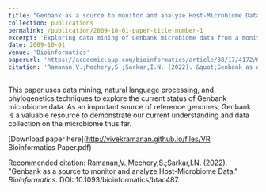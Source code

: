```yaml
---
title: "Genbank as a source to monitor and analyze Host-Microbiome Data"
collection: publications
permalink: /publication/2009-10-01-paper-title-number-1
excerpt: 'Exploring data mining of Genbank microbiome data from a monitoring perspective'
date: 2009-10-01
venue: 'Bioinformatics'
paperurl: 'https://academic.oup.com/bioinformatics/article/38/17/4172/6633928?login=true'
citation: 'Ramanan,V.;Mechery,S.;Sarkar,I.N. (2022). &quot;Genbank as a source to monitor and analyze Host-Microbiome Data.&quot; <i>Bioinformatics</i>. DOI: 10.1093/bioinformatics/btac487'
---
```

This paper uses data mining, natural language processing, and phylogenetics techniques to explore the current status of Genbank microbiome data. As an important source of reference genomes, Genbank is a valuable resource to demonstrate our current understanding and data collection on the microbiome thus far. 

[Download paper here](http://vivekramanan.github.io/files/VR Bioinformatics Paper.pdf)

Recommended citation: Ramanan,V.;Mechery,S.;Sarkar,I.N. (2022). "Genbank as a source to monitor and analyze Host-Microbiome Data." <i>Bioinformatics</i>. DOI: 10.1093/bioinformatics/btac487.
